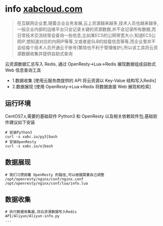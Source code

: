 # info [xabcloud.com](https://xabcloud.com)
>在互联网企业里,随着企业业务发展,云上资源越来越多,技术人员也越来越多,一般企业内部的运维平台只会记录关键的资源数据,并不会记录所有数据,而日常技术交流经常会查询一些信息,比如某ECS的公网带宽大小,知道ECS公网IP,想知道对应的内网IP等等,又或者是SLB的挂载信息等等,而企业里并不会给每个技术人员开通云子账号(繁琐也不利于管理维护),所以该工具将云资源数据收集并提供自助式查询

云资源数据汇总写入 Redis, 通过 OpenResty->Lua->Redis 展现数据组成自助式 Web 信息查询工具

- 1.数据收集 [使用云服务商提供的 API 将云资源以 Key-Value 结构写入Redis]
- 2.数据展现 [使用 OpenResty->Lua->Redis 将数据直接 Web 展现和检索]

## 运行环境

CentOS7.x,需要的基础软件 Python3 和 OpenResty 以及相关依赖软件包,基础软件建议如下安装

```
# 安装Python3
curl -s xabc.io/py3|bash 
# 安装OpenResty
curl -s xabc.io/o|bash 
```

## 数据展现

```
# 我们习惯部署 OpenResty 的路径,可以根据需要自己调整
/opt/openresty/nginx/conf/nginx.conf
/opt/openresty/nginx/conf/lua/info.lua

```

## 数据收集

```
# 执行数据收集器,将云资源数据写入Redis
API/Aliyun/Aliyun-info.py 
...
```
